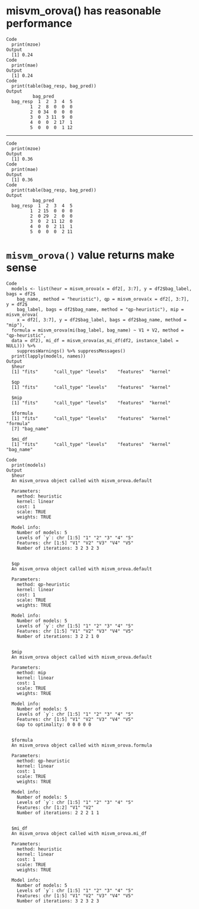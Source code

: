 # misvm_orova() has reasonable performance

    Code
      print(mzoe)
    Output
      [1] 0.24
    Code
      print(mae)
    Output
      [1] 0.24
    Code
      print(table(bag_resp, bag_pred))
    Output
              bag_pred
      bag_resp  1  2  3  4  5
             1  2  8  0  0  0
             2  0 34  0  0  0
             3  0  3 11  9  0
             4  0  0  2 17  1
             5  0  0  0  1 12

---

    Code
      print(mzoe)
    Output
      [1] 0.36
    Code
      print(mae)
    Output
      [1] 0.36
    Code
      print(table(bag_resp, bag_pred))
    Output
              bag_pred
      bag_resp  1  2  3  4  5
             1  2 15  0  0  0
             2  0 29  2  0  0
             3  0  2 11 12  0
             4  0  0  2 11  1
             5  0  0  0  2 11

# `misvm_orova()` value returns make sense

    Code
      models <- list(heur = misvm_orova(x = df2[, 3:7], y = df2$bag_label, bags = df2$
        bag_name, method = "heuristic"), qp = misvm_orova(x = df2[, 3:7], y = df2$
        bag_label, bags = df2$bag_name, method = "qp-heuristic"), mip = misvm_orova(
        x = df2[, 3:7], y = df2$bag_label, bags = df2$bag_name, method = "mip"),
      formula = misvm_orova(mi(bag_label, bag_name) ~ V1 + V2, method = "qp-heuristic",
      data = df2), mi_df = misvm_orova(as_mi_df(df2, instance_label = NULL))) %>%
        suppressWarnings() %>% suppressMessages()
      print(lapply(models, names))
    Output
      $heur
      [1] "fits"      "call_type" "levels"    "features"  "kernel"   
      
      $qp
      [1] "fits"      "call_type" "levels"    "features"  "kernel"   
      
      $mip
      [1] "fits"      "call_type" "levels"    "features"  "kernel"   
      
      $formula
      [1] "fits"      "call_type" "levels"    "features"  "kernel"    "formula"  
      [7] "bag_name" 
      
      $mi_df
      [1] "fits"      "call_type" "levels"    "features"  "kernel"    "bag_name" 
      
    Code
      print(models)
    Output
      $heur
      An misvm_orova object called with misvm_orova.default 
       
      Parameters: 
        method: heuristic 
        kernel: linear  
        cost: 1 
        scale: TRUE 
        weights: TRUE 
       
      Model info: 
        Number of models: 5 
        Levels of `y`: chr [1:5] "1" "2" "3" "4" "5"
        Features: chr [1:5] "V1" "V2" "V3" "V4" "V5"
        Number of iterations: 3 2 3 2 3 
      
      
      $qp
      An misvm_orova object called with misvm_orova.default 
       
      Parameters: 
        method: qp-heuristic 
        kernel: linear  
        cost: 1 
        scale: TRUE 
        weights: TRUE 
       
      Model info: 
        Number of models: 5 
        Levels of `y`: chr [1:5] "1" "2" "3" "4" "5"
        Features: chr [1:5] "V1" "V2" "V3" "V4" "V5"
        Number of iterations: 3 2 2 1 0 
      
      
      $mip
      An misvm_orova object called with misvm_orova.default 
       
      Parameters: 
        method: mip 
        kernel: linear  
        cost: 1 
        scale: TRUE 
        weights: TRUE 
       
      Model info: 
        Number of models: 5 
        Levels of `y`: chr [1:5] "1" "2" "3" "4" "5"
        Features: chr [1:5] "V1" "V2" "V3" "V4" "V5"
        Gap to optimality: 0 0 0 0 0 
      
      
      $formula
      An misvm_orova object called with misvm_orova.formula 
       
      Parameters: 
        method: qp-heuristic 
        kernel: linear  
        cost: 1 
        scale: TRUE 
        weights: TRUE 
       
      Model info: 
        Number of models: 5 
        Levels of `y`: chr [1:5] "1" "2" "3" "4" "5"
        Features: chr [1:2] "V1" "V2"
        Number of iterations: 2 2 2 1 1 
      
      
      $mi_df
      An misvm_orova object called with misvm_orova.mi_df 
       
      Parameters: 
        method: heuristic 
        kernel: linear  
        cost: 1 
        scale: TRUE 
        weights: TRUE 
       
      Model info: 
        Number of models: 5 
        Levels of `y`: chr [1:5] "1" "2" "3" "4" "5"
        Features: chr [1:5] "V1" "V2" "V3" "V4" "V5"
        Number of iterations: 3 2 3 2 3 
      
      

